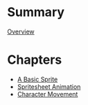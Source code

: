 # Summary

[Overview](overview.md)

# Chapters

- [A Basic Sprite](chapter_1.md)
- [Spritesheet Animation](chapter_2.md)
- [Character Movement](chapter_3.md)
